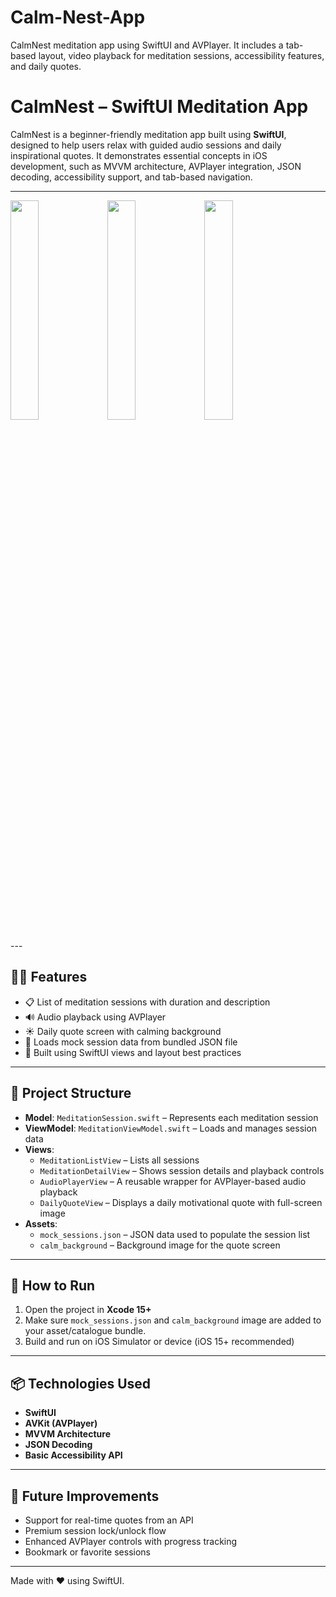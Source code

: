 # Calm-Nest-App
CalmNest meditation app using SwiftUI and AVPlayer. It includes a tab-based layout, video playback for meditation sessions, accessibility features, and daily quotes.

# CalmNest – SwiftUI Meditation App

CalmNest is a beginner-friendly meditation app built using **SwiftUI**, designed to help users relax with guided audio sessions and daily inspirational quotes. It demonstrates essential concepts in iOS development, such as MVVM architecture, AVPlayer integration, JSON decoding, accessibility support, and tab-based navigation.

---
<p float="left">
  <img src="https://github.com/user-attachments/assets/f30bf642-76ec-4af7-b3a2-c50608f49f3e" width="30%" />
  <img src="https://github.com/user-attachments/assets/7d9985c7-d254-4767-9014-2572efe6c63f" width="30%" />
  <img src="https://github.com/user-attachments/assets/c7a38576-073a-4d85-a129-189aeb3d6789" width="30%" />
</p>
---

## 🧘‍♀️ Features

- 📋 List of meditation sessions with duration and description
- 🔊 Audio playback using AVPlayer
- ☀️ Daily quote screen with calming background
- 📂 Loads mock session data from bundled JSON file
- 🎨 Built using SwiftUI views and layout best practices

---

## 📁 Project Structure

- **Model**: `MeditationSession.swift` – Represents each meditation session
- **ViewModel**: `MeditationViewModel.swift` – Loads and manages session data
- **Views**:
  - `MeditationListView` – Lists all sessions
  - `MeditationDetailView` – Shows session details and playback controls
  - `AudioPlayerView` – A reusable wrapper for AVPlayer-based audio playback
  - `DailyQuoteView` – Displays a daily motivational quote with full-screen image
- **Assets**: 
  - `mock_sessions.json` – JSON data used to populate the session list
  - `calm_background` – Background image for the quote screen

---

## 🔧 How to Run

1. Open the project in **Xcode 15+**
2. Make sure `mock_sessions.json` and `calm_background` image are added to your asset/catalogue bundle.
3. Build and run on iOS Simulator or device (iOS 15+ recommended)

---

## 📦 Technologies Used

- **SwiftUI**
- **AVKit (AVPlayer)**
- **MVVM Architecture**
- **JSON Decoding**
- **Basic Accessibility API**

---

## 📌 Future Improvements

- Support for real-time quotes from an API
- Premium session lock/unlock flow
- Enhanced AVPlayer controls with progress tracking
- Bookmark or favorite sessions
  
---

Made with ❤️ using SwiftUI.
